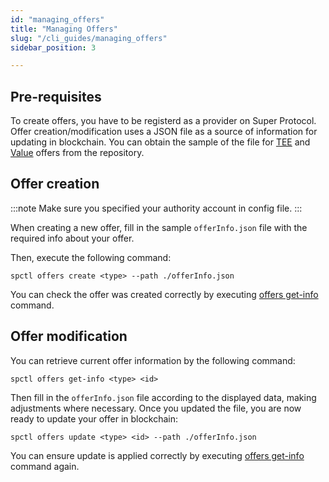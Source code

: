 ```yaml
---
id: "managing_offers"
title: "Managing Offers"
slug: "/cli_guides/managing_offers"
sidebar_position: 3

---
```


## Pre-requisites

To create offers, you have to be registerd as a provider on Super Protocol. Offer creation/modification uses a JSON file as a source of information for updating in blockchain. You can obtain the sample of the file for [TEE](https://github.com/Super-Protocol/ctl/blob/master/teeOfferInfo.example.json) and [Value](https://github.com/Super-Protocol/ctl/blob/master/offerInfo.example.json) offers from the repository.

## Offer creation

:::note
Make sure you specified your authority account in config file.
:::

When creating a new offer, fill in the sample `offerInfo.json` file with the required info about your offer.

Then, execute the following command:

```
spctl offers create <type> --path ./offerInfo.json
```

You can check the offer was created correctly by executing [offers get-info](/testnet/cli/commands/offers/get-info) command.

## Offer modification

You can retrieve current offer information by the following command:

```
spctl offers get-info <type> <id>
```

Then fill in the `offerInfo.json` file according to the displayed data, making adjustments where necessary. Once you updated the file, you are now ready to update your offer in blockchain:

```
spctl offers update <type> <id> --path ./offerInfo.json
```

You can ensure update is applied correctly by executing [offers get-info](/testnet/cli/commands/offers/get-info) command again.